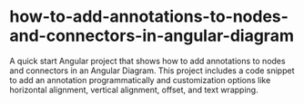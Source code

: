# how-to-add-annotations-to-nodes-and-connectors-in-angular-diagram
A quick start Angular project that shows how to add annotations to nodes and connectors in an Angular Diagram. This project includes a code snippet to add an annotation programmatically and customization options like horizontal alignment, vertical alignment, offset, and text wrapping.
